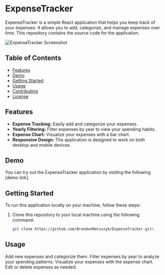 # ExpenseTracker

ExpenseTracker is a simple React application that helps you keep track of your expenses. It allows you to add, categorize, and manage expenses over time. This repository contains the source code for the application.

![ExpenseTracker Screenshot](https://media.licdn.com/dms/image/D562DAQGkao5SPNcVkg/profile-treasury-image-shrink_800_800/0/1696524533868?e=1697144400&v=beta&t=rzPNgUXGIjtjS8V4oSZwpVm-oMqiin2LdxfiZ_5_a_A)

## Table of Contents

- [Features](#features)
- [Demo](#demo)
- [Getting Started](#getting-started)
- [Usage](#usage)
- [Contributing](#contributing)
- [License](#license)

## Features

- **Expense Tracking:** Easily add and categorize your expenses.
- **Yearly Filtering:** Filter expenses by year to view your spending habits.
- **Expense Chart:** Visualize your expenses with a bar chart.
- **Responsive Design:** The application is designed to work on both desktop and mobile devices.

## Demo

You can try out the ExpenseTracker application by visiting the following [demo link].

## Getting Started

To run this application locally on your machine, follow these steps:

1. Clone this repository to your local machine using the following command:

   ```bash
   git clone https://github.com/BrandonMatuszyk/ExpenseTracker.git\
   
## Usage

Add new expenses and categorize them.
Filter expenses by year to analyze your spending patterns.
Visualize your expenses with the expense chart.
Edit or delete expenses as needed.
